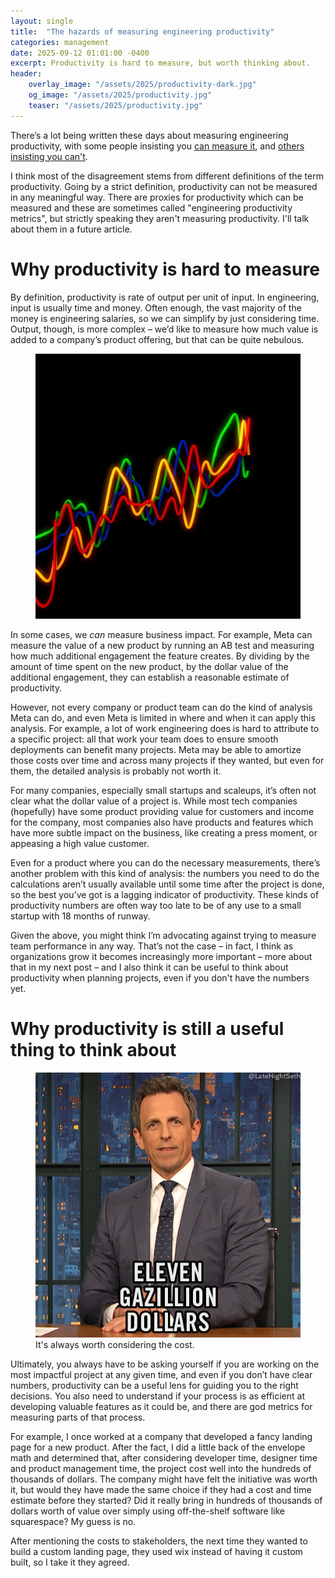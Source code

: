 ```yaml
---
layout: single
title:  "The hazards of measuring engineering productivity"
categories: management
date: 2025-09-12 01:01:00 -0400
excerpt: Productivity is hard to measure, but worth thinking about.
header:
    overlay_image: "/assets/2025/productivity-dark.jpg"
    og_image: "/assets/2025/productivity.jpg"
    teaser: "/assets/2025/productivity.jpg"
---
```


There’s a lot being written these days about measuring engineering productivity, with some people insisting you [can measure it](https://jellyfish.co/library/engineering-productivity/), and [others insisting you can't](https://www.reddit.com/r/EngineeringManagers/comments/1f51ibl/engineering_productivity_metrics_tools_that_you/).

I think most of the disagreement stems from different definitions of the term productivity. Going by a strict definition, productivity can not be measured in any meaningful way. There are proxies for productivity which can be measured and these are sometimes called "engineering productivity metrics", but strictly speaking they aren't measuring productivity. I'll talk about them in a future article.

# Why productivity is hard to measure

By definition, productivity is rate of output per unit of input. In engineering, input is usually time and money. Often enough, the vast majority of the money is engineering salaries, so we can simplify by just considering time. Output, though, is more complex – we’d like to measure how much value is added to a company’s product offering, but that can be quite nebulous.

<figure>
    <img
		 src="/assets/2025/productivity.gif"
         alt="Animated GIF of a graph of multiple things which broadly move together, but have many small ripples that don't match up.">
</figure>

In some cases, we *can* measure business impact. For example, Meta can measure the value of a new product by running an AB test and measuring how much additional engagement the feature creates. By dividing by the amount of time spent on the new product, by the dollar value of the additional engagement, they can establish a reasonable estimate of productivity.

However, not every company or product team can do the kind of analysis Meta can do, and even Meta is limited in where and when it can apply this analysis. For example, a lot of work engineering does is hard to attribute to a specific project: all that work your team does to ensure smooth deployments can benefit many projects. Meta may be able to amortize those costs over time and across many projects if they wanted, but even for them, the detailed analysis is probably not worth it.

For many companies, especially small startups and scaleups, it’s often not clear what the dollar value of a project is. While most tech companies (hopefully) have some product providing value for customers and income for the company, most companies also have products and features which have more subtle impact on the business, like creating a press moment, or appeasing a high value customer.

Even for a product where you can do the necessary measurements, there’s another problem with this kind of analysis: the numbers you need to do the calculations aren’t usually available until some time after the project is done, so the best you’ve got is a lagging indicator of productivity. These kinds of productivity numbers are often way too late to be of any use to a small startup with 18 months of runway.

Given the above, you might think I’m advocating against trying to measure team performance in any way. That’s not the case – in fact, I think as organizations grow it becomes increasingly more important – more about that in my next post – and I also think it can be useful to think about productivity when planning projects, even if you don't have the numbers yet.

# Why productivity is still a useful thing to think about

<figure>
    <img
		 src="/assets/2025/expensive.gif"
         alt="Animated GIF of seth meyers speaking. The caption reads ELEVEN GAZILLION DOLLARS">
    <figcaption>It's always worth considering the cost.</figcaption>
</figure>

Ultimately, you always have to be asking yourself if you are working on the most impactful project at any given time, and even if you don’t have clear numbers, productivity can be a useful lens for guiding you to the right decisions. You also need to understand if your process is as efficient at developing valuable features as it could be, and there are god metrics for measuring parts of that process.

For example, I once worked at a company that developed a fancy landing page for a new product. After the fact, I did a little back of the envelope math and determined that, after considering developer time, designer time and product management time, the project cost well into the hundreds of thousands of dollars. The company might have felt the initiative was worth it, but would they have made the same choice if they had a cost and time estimate before they started? Did it really bring in hundreds of thousands of dollars worth of value over simply using off-the-shelf software like squarespace? My guess is no.

After mentioning the costs to stakeholders, the next time they wanted to build a custom landing page, they used wix instead of having it custom built, so I take it they agreed.

